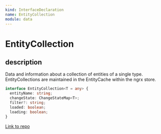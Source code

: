 ```yaml
---
kind: InterfaceDeclaration
name: EntityCollection
module: data
---
```


# EntityCollection

## description

Data and information about a collection of entities of a single type.
EntityCollections are maintained in the EntityCache within the ngrx store.

```ts
interface EntityCollection<T = any> {
  entityName: string;
  changeState: ChangeStateMap<T>;
  filter?: string;
  loaded: boolean;
  loading: boolean;
}
```

[Link to repo](https://github.com/ngrx/platform/blob/master/modules/data/src/reducers/entity-collection.ts#L34-L45)
